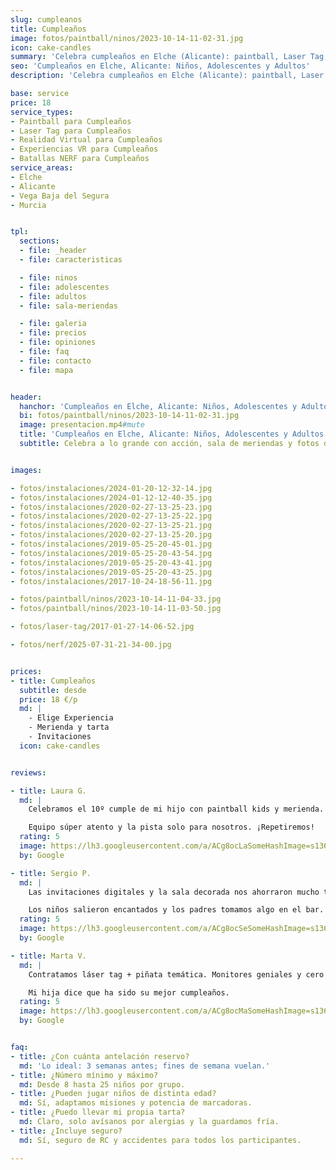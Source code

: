 ```yaml
---
slug: cumpleanos
title: Cumpleaños
image: fotos/paintball/ninos/2023-10-14-11-02-31.jpg
icon: cake-candles
summary: 'Celebra cumpleaños en Elche (Alicante): paintball, Laser Tag, VR y NERF. Packs, sala de meriendas y extras. Precios y reserva fácil por WhatsApp.'
seo: 'Cumpleaños en Elche, Alicante: Niños, Adolescentes y Adultos'
description: 'Celebra cumpleaños en Elche (Alicante): paintball, Laser Tag, VR y NERF. Packs, sala de meriendas y extras. Precios y reserva fácil por WhatsApp.'

base: service
price: 18
service_types:
- Paintball para Cumpleaños
- Laser Tag para Cumpleaños
- Realidad Virtual para Cumpleaños
- Experiencias VR para Cumpleaños
- Batallas NERF para Cumpleaños
service_areas:
- Elche
- Alicante
- Vega Baja del Segura
- Murcia


tpl:
  sections:
  - file: _header
  - file: caracteristicas

  - file: ninos
  - file: adolescentes
  - file: adultos
  - file: sala-meriendas

  - file: galeria
  - file: precios
  - file: opiniones
  - file: faq
  - file: contacto
  - file: mapa


header:
  hanchor: 'Cumpleaños en Elche, Alicante: Niños, Adolescentes y Adultos'
  bi: fotos/paintball/ninos/2023-10-14-11-02-31.jpg
  image: presentacion.mp4#mute
  title: 'Cumpleaños en Elche, Alicante: Niños, Adolescentes y Adultos'
  subtitle: Celebra a lo grande con acción, sala de meriendas y fotos de recuerdo


images:

- fotos/instalaciones/2024-01-20-12-32-14.jpg
- fotos/instalaciones/2024-01-12-12-40-35.jpg
- fotos/instalaciones/2020-02-27-13-25-23.jpg
- fotos/instalaciones/2020-02-27-13-25-22.jpg
- fotos/instalaciones/2020-02-27-13-25-21.jpg
- fotos/instalaciones/2020-02-27-13-25-20.jpg
- fotos/instalaciones/2019-05-25-20-45-01.jpg
- fotos/instalaciones/2019-05-25-20-43-54.jpg
- fotos/instalaciones/2019-05-25-20-43-41.jpg
- fotos/instalaciones/2019-05-25-20-43-25.jpg
- fotos/instalaciones/2017-10-24-18-56-11.jpg

- fotos/paintball/ninos/2023-10-14-11-04-33.jpg
- fotos/paintball/ninos/2023-10-14-11-03-50.jpg

- fotos/laser-tag/2017-01-27-14-06-52.jpg

- fotos/nerf/2025-07-31-21-34-00.jpg


prices:
- title: Cumpleaños
  subtitle: desde
  price: 18 €/p
  md: |
    - Elige Experiencia
    - Merienda y tarta
    - Invitaciones
  icon: cake-candles


reviews:

- title: Laura G.
  md: |
    Celebramos el 10º cumple de mi hijo con paintball kids y merienda.

    Equipo súper atento y la pista solo para nosotros. ¡Repetiremos!
  rating: 5
  image: https://lh3.googleusercontent.com/a/ACg8ocLaSomeHashImage=s136
  by: Google

- title: Sergio P.
  md: |
    Las invitaciones digitales y la sala decorada nos ahorraron mucho trabajo.

    Los niños salieron encantados y los padres tomamos algo en el bar.
  rating: 5
  image: https://lh3.googleusercontent.com/a/ACg8ocSeSomeHashImage=s136
  by: Google

- title: Marta V.
  md: |
    Contratamos láser tag + piñata temática. Monitores geniales y cero estrés.

    Mi hija dice que ha sido su mejor cumpleaños.
  rating: 5
  image: https://lh3.googleusercontent.com/a/ACg8ocMaSomeHashImage=s136
  by: Google


faq:
- title: ¿Con cuánta antelación reservo?
  md: 'Lo ideal: 3 semanas antes; fines de semana vuelan.'
- title: ¿Número mínimo y máximo?
  md: Desde 8 hasta 25 niños por grupo.
- title: ¿Pueden jugar niños de distinta edad?
  md: Sí, adaptamos misiones y potencia de marcadoras.
- title: ¿Puedo llevar mi propia tarta?
  md: Claro, solo avísanos por alergias y la guardamos fría.
- title: ¿Incluye seguro?
  md: Sí, seguro de RC y accidentes para todos los participantes.

---
```




